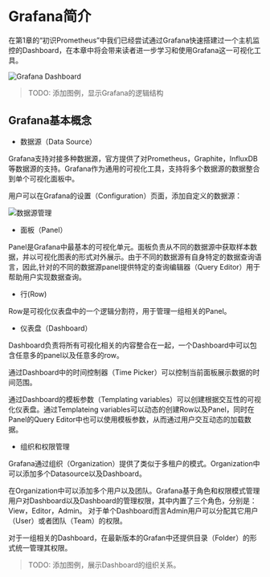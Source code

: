 # Grafana简介

在第1章的“初识Prometheus”中我们已经尝试通过Grafana快速搭建过一个主机监控的Dashboard，在本章中将会带来读者进一步学习和使用Grafana这一可视化工具。

![Grafana Dashboard](http://p2n2em8ut.bkt.clouddn.com/grafana-dashboard-example.png)

> TODO: 添加图例，显示Grafana的逻辑结构

## Grafana基本概念

* 数据源（Data Source）

Grafana支持对接多种数据源，官方提供了对Prometheus，Graphite，InfluxDB等数据源的支持。Grafana作为通用的可视化工具，支持将多个数据源的数据整合到单个可视化面板中。

用户可以在Grafana的设置（Configuration）页面，添加自定义的数据源：

![数据源管理](http://p2n2em8ut.bkt.clouddn.com/grafana_prometheus_datasources.png)

* 面板（Panel）

Panel是Grafana中最基本的可视化单元。面板负责从不同的数据源中获取样本数据，并以可视化图表的形式对外展示。由于不同的数据源有自身特定的数据查询语言，因此,针对的不同的数据源panel提供特定的查询编辑器（Query Editor）用于帮助用户实现数据查询。

* 行(Row)

Row是可视化仪表盘中的一个逻辑分割符，用于管理一组相关的Panel。

* 仪表盘（Dashboard）

Dashboard负责将所有可视化相关的内容整合在一起，一个Dashboard中可以包含任意多的panel以及任意多的row。

通过Dashboard中的时间控制器（Time Picker）可以控制当前面板展示数据的时间范围。

通过Dashboard的模板参数（Templating variables）可以创建根据交互性的可视化仪表盘。通过Templateing variables可以动态的创建Row以及Panel，同时在Panel的Query Editor中也可以使用模板参数，从而通过用户交互动态的加载数据。

* 组织和权限管理

Grafana通过组织（Organization）提供了类似于多租户的模式。Organization中可以添加多个Datasource以及Dashboard。

在Organization中可以添加多个用户以及团队。Grafana基于角色和权限模式管理用户对Dashboard以及Dashboard的管理权限，其中内置了三个角色，分别是：View，Editor，Admin。 对于单个Dashboard而言Admin用户可以分配其它用户（User）或者团队（Team）的权限。

对于一组相关的Dashboard，在最新版本的Grafan中还提供目录（Folder）的形式统一管理其权限。

> TODO: 添加图例，展示Dashboard的组织关系。